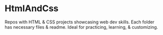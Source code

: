 # HtmlAndCss
Repos with HTML &amp; CSS projects showcasing web dev skills. Each folder has necessary files &amp; readme. Ideal for practicing, learning, &amp; customizing.
